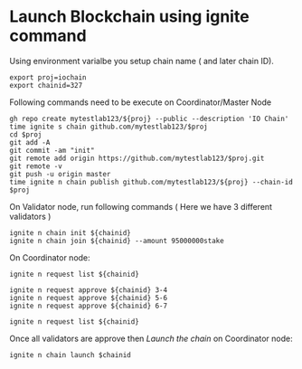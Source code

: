 # Launch Blockchain using ignite command


Using environment varialbe you setup chain name ( and later chain ID).
```
export proj=iochain
export chainid=327
```

Following commands need to be execute on Coordinator/Master Node

```
gh repo create mytestlab123/${proj} --public --description 'IO Chain'
time ignite s chain github.com/mytestlab123/$proj
cd $proj
git add -A
git commit -am "init"
git remote add origin https://github.com/mytestlab123/$proj.git
git remote -v
git push -u origin master
time ignite n chain publish github.com/mytestlab123/${proj} --chain-id $proj 
```

On Validator node, run following commands ( Here we have 3 different validators )
```
ignite n chain init ${chainid}
ignite n chain join ${chainid} --amount 95000000stake
```

On Coordinator node:
```
ignite n request list ${chainid}

ignite n request approve ${chainid} 3-4
ignite n request approve ${chainid} 5-6
ignite n request approve ${chainid} 6-7

ignite n request list ${chainid}
```

Once all validators are approve then *Launch the chain* on Coordinator node:
```
ignite n chain launch $chainid
```
